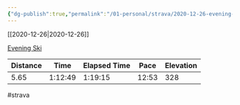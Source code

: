 ```yaml
---
{"dg-publish":true,"permalink":"/01-personal/strava/2020-12-26-evening-ski/"}
---
```



[[2020-12-26\|2020-12-26]]

[Evening Ski](https://www.strava.com/activities/4522718926)

| Distance | Time    | Elapsed Time | Pace  | Elevation |
| -------- | ------- | ------------ | ----- | --------- |
| 5.65     | 1:12:49 | 1:19:15      | 12:53 | 328       |




#strava
